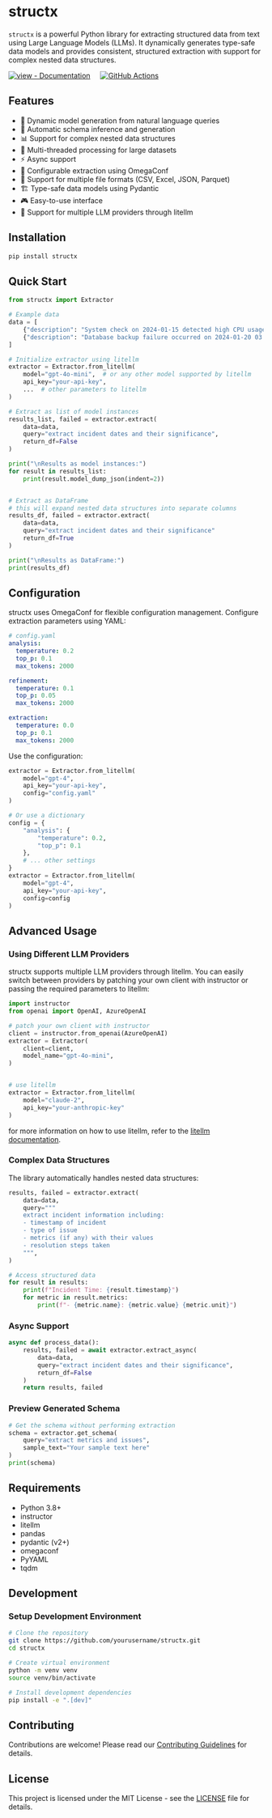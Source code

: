 # structx

`structx` is a powerful Python library for extracting structured data from text
using Large Language Models (LLMs). It dynamically generates type-safe data
models and provides consistent, structured extraction with support for complex
nested data structures.

[![view - Documentation](https://img.shields.io/badge/PyPi-0.1.2-blue?style=for-the-badge)](https://pypi.org/project/structx "view package on PyPi")
&nbsp;&nbsp;&nbsp;
[![GitHub Actions](https://img.shields.io/badge/github%20actions-%232671E5.svg?style=for-the-badge&logo=githubactions&logoColor=white)](# "Build with github actions")

## Features

- 🔄 Dynamic model generation from natural language queries
- 🎯 Automatic schema inference and generation
- 📊 Support for complex nested data structures
- 🚀 Multi-threaded processing for large datasets
- ⚡ Async support
- 🔧 Configurable extraction using OmegaConf
- 📁 Support for multiple file formats (CSV, Excel, JSON, Parquet)
- 🏗️ Type-safe data models using Pydantic
- 🎮 Easy-to-use interface
- 🔌 Support for multiple LLM providers through litellm

## Installation

```bash
pip install structx
```

## Quick Start

```python
from structx import Extractor

# Example data
data = [
    {"description": "System check on 2024-01-15 detected high CPU usage (92%) on server-01. Alert triggered at 14:30."},
    {"description": "Database backup failure occurred on 2024-01-20 03:00. Root cause: insufficient storage space."}
]

# Initialize extractor using litellm
extractor = Extractor.from_litellm(
    model="gpt-4o-mini",  # or any other model supported by litellm
    api_key="your-api-key",
    ...  # other parameters to litellm
)

# Extract as list of model instances
results_list, failed = extractor.extract(
    data=data,
    query="extract incident dates and their significance",
    return_df=False
)

print("\nResults as model instances:")
for result in results_list:
    print(result.model_dump_json(indent=2))


# Extract as DataFrame
# this will expand nested data structures into separate columns
results_df, failed = extractor.extract(
    data=data,
    query="extract incident dates and their significance"
    return_df=True
)

print("\nResults as DataFrame:")
print(results_df)
```

## Configuration

structx uses OmegaConf for flexible configuration management. Configure
extraction parameters using YAML:

```yaml
# config.yaml
analysis:
  temperature: 0.2
  top_p: 0.1
  max_tokens: 2000

refinement:
  temperature: 0.1
  top_p: 0.05
  max_tokens: 2000

extraction:
  temperature: 0.0
  top_p: 0.1
  max_tokens: 2000
```

Use the configuration:

```python
extractor = Extractor.from_litellm(
    model="gpt-4",
    api_key="your-api-key",
    config="config.yaml"
)

# Or use a dictionary
config = {
    "analysis": {
        "temperature": 0.2,
        "top_p": 0.1
    },
    # ... other settings
}
extractor = Extractor.from_litellm(
    model="gpt-4",
    api_key="your-api-key",
    config=config
)
```

## Advanced Usage

### Using Different LLM Providers

structx supports multiple LLM providers through litellm. You can easily switch
between providers by patching your own client with instructor or passing the
required parameters to litellm:

```python
import instructor
from openai import OpenAI, AzureOpenAI

# patch your own client with instructor
client = instructor.from_openai(AzureOpenAI)
extractor = Extractor(
    client=client,
    model_name="gpt-4o-mini",
)


# use litellm
extractor = Extractor.from_litellm(
    model="claude-2",
    api_key="your-anthropic-key"
)
```

for more information on how to use litellm, refer to the
[litellm documentation](https://docs.litellm.ai/docs/).

### Complex Data Structures

The library automatically handles nested data structures:

```python
results, failed = extractor.extract(
    data=data,
    query="""
    extract incident information including:
    - timestamp of incident
    - type of issue
    - metrics (if any) with their values
    - resolution steps taken
    """,
)

# Access structured data
for result in results:
    print(f"Incident Time: {result.timestamp}")
    for metric in result.metrics:
        print(f"- {metric.name}: {metric.value} {metric.unit}")
```

### Async Support

```python
async def process_data():
    results, failed = await extractor.extract_async(
        data=data,
        query="extract incident dates and their significance",
        return_df=False
    )
    return results, failed
```

### Preview Generated Schema

```python
# Get the schema without performing extraction
schema = extractor.get_schema(
    query="extract metrics and issues",
    sample_text="Your sample text here"
)
print(schema)
```

## Requirements

- Python 3.8+
- instructor
- litellm
- pandas
- pydantic (v2+)
- omegaconf
- PyYAML
- tqdm

## Development

### Setup Development Environment

```bash
# Clone the repository
git clone https://github.com/yourusername/structx.git
cd structx

# Create virtual environment
python -m venv venv
source venv/bin/activate

# Install development dependencies
pip install -e ".[dev]"
```

## Contributing

Contributions are welcome! Please read our
[Contributing Guidelines](CONTRIBUTING.md) for details.

## License

This project is licensed under the MIT License - see the [LICENSE](LICENSE) file
for details.
